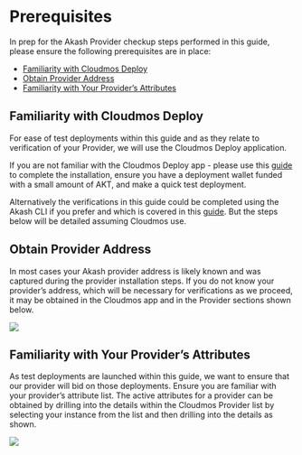 # Prerequisites

In prep for the Akash Provider checkup steps performed in this guide, please ensure the following prerequisites are in place:

* [Familiarity with Cloudmos Deploy](prerequisites.md#familiarity-with-akashlytics-deploy)
* [Obtain Provider Address](prerequisites.md#obtain-provider-address)
* [Familiarity with Your Provider’s Attributes](prerequisites.md#familiarity-with-your-providers-attributes)

## Familiarity with Cloudmos Deploy

For ease of test deployments within this guide and as they relate to verification of your Provider, we will use the Cloudmos Deploy application.

If you are not familiar with the Cloudmos Deploy app - please use this [guide](../../../../guides/deploy/) to complete the installation, ensure you have a deployment wallet funded with a small amount of AKT, and make a quick test deployment.

Alternatively the verifications in this guide could be completed using the Akash CLI if you prefer and which is covered in this [guide](../../../../guides/cli/). But the steps below will be detailed assuming Cloudmos use.

## Obtain Provider Address

In most cases your Akash provider address is likely known and was captured during the provider installation steps.  If you do not know your provider’s address, which will be necessary for verifications as we proceed, it may be obtained in the Cloudmos app and in the Provider sections shown below.

![](../../../../.gitbook/assets/akashlyticsProviderList.png)

## **Familiarity with Your Provider’s Attributes**

As test deployments are launched within this guide, we want to ensure that our provider will bid on those deployments. Ensure you are familiar with your provider’s attribute list. The active attributes for a provider can be obtained by drilling into the details within the Cloudmos Provider list by selecting your instance from the list and then drilling into the details as shown.

![](../../../../.gitbook/assets/akashlyticsProviderAttributes.png)
